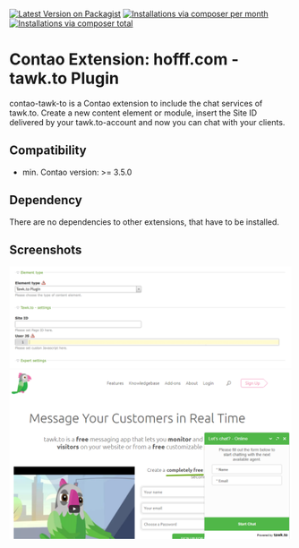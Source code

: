 [![Latest Version on Packagist](http://img.shields.io/packagist/v/hofff/contao-tawk-to.svg?style=flat)](https://packagist.org/packages/hofff/contao-tawk-to)
[![Installations via composer per month](http://img.shields.io/packagist/dm/hofff/contao-tawk-to.svg?style=flat)](https://packagist.org/packages/hofff/contao-tawk-to)
[![Installations via composer total](http://img.shields.io/packagist/dt/hofff/contao-tawk-to.svg?style=flat)](https://packagist.org/packages/hofff/contao-tawk-to)

# Contao Extension: hofff.com - tawk.to Plugin

contao-tawk-to is a Contao extension to include the chat services of tawk.to. Create a new content element or module, insert the Site ID delivered by your tawk.to-account and now you can chat with your clients.


## Compatibility

- min. Contao version: >= 3.5.0


## Dependency

There are no dependencies to other extensions, that have to be installed.


## Screenshots

![Back end configuration](screenshot-backend.png)
![Back end configuration](screenshot-frontend.png)
